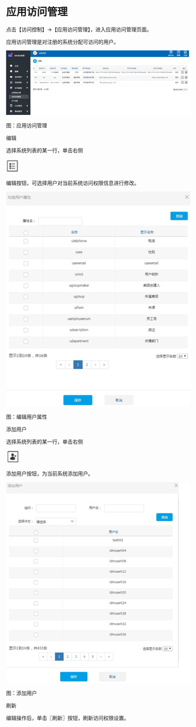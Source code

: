 # 应用访问管理

点击【访问控制】->【应用访问管理】，进入应用访问管理页面。

应用访问管理是对注册的系统分配可访问的用户。 

![](/articles/idm/3-/images/image88.png)

图：应用访问管理

编辑

选择系统列表的某一行，单击右侧

![](/articles/idm/3-/images/image89.png)

编辑按钮，可选择用户对当前系统访问权限信息进行修改。

![](/articles/idm/3-/images/image90.png)

图：编辑用户属性

添加用户

选择系统列表的某一行，单击右侧

![](/articles/idm/2-/images/image77.png)

添加用户按钮，为当前系统添加用户。

![](/articles/idm/3-/images/image92.png)

图：添加用户

刷新

编辑操作后，单击〖刷新〗按钮，刷新访问权限设置。 




